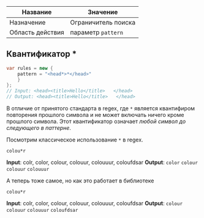 | Название | Значение |
|---|---|
| Назначение | Ограничитель поиска |
| Область действия | параметр `pattern` |


## Квантификатор \*

```csharp
var rules = new { 
    pattern = "<head*>*</head>"
    }
};
// Input: <head><title>Hello</title>   </head>
// Output: <head><title>Hello</title>   </head>
```

В отличие от принятого стандарта в regex, где `*` является квантифиром повторения прошлого символа и не может включать ничего кроме прошлого символа. Этот квантификатор означает *любой символ до следующего в паттерне*. 

Посмотрим классическое использование `*` в regex.

```regex
colou*r
```

**Input**: colr, color, colour, colouur, colouuur, coloufdsar
**Output**: `color` `colour` `colouur` `colouuur`

А теперь тоже самое, но как это работает в библиотеке

```regex
colou*r
```

**Input**: colr, color, colour, colouur, colouuur, coloufdsar
**Output**:  `colour` `colouur` `colouuur` `coloufdsar`



